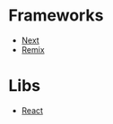 # Frameworks
- [Next](https://nextjs.org/)
- [Remix](https://remix.run/)

# Libs
- [React](https://react.dev/)
